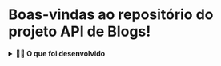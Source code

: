 # Boas-vindas ao repositório do projeto API de Blogs!

<details>
  <summary><strong>👨‍💻 O que foi desenvolvido</strong></summary>

  Neste projeto desenvolvi uma API e um banco de dados para a produção de conteúdo para um blog! 

  Uma aplicação em <strong>Node.js</strong> usando o pacote <strong>sequelize</strong> para fazer um <strong>CRUD</strong> de posts.

  1. Endpoints que estarão conectados ao seu banco de dados seguindo os princípios do REST;

  2. Para fazer um post é necessário usuário e login, portanto será trabalhada a **relação entre** <strong>user</strong> e <strong>post</strong>; 

  3. Será necessária a utilização de categorias para os posts, trabalhando, assim, a **relação de** <strong>post</strong> para <strong>categories</strong> e de <strong>categories</strong> para <strong>posts</strong>.

<br />
</details>
